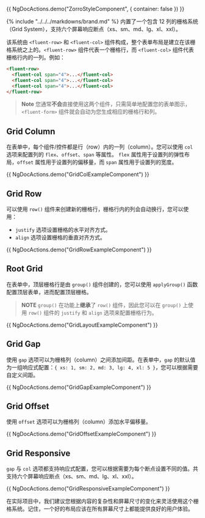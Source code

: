 {{ NgDocActions.demo("ZorroStyleComponent", { container: false }) }}

{% include "../../../markdowns/brand.md" %} 内置了一个包含 12 列的栅格系统（Grid System），支持六个屏幕响应断点（xs、sm、md、lg、xl、xxl）。

该系统由 `<fluent-row>` 和 `<fluent-col>` 组件构成，整个表单布局是建立在该栅格系统之上的。`<fluent-row>` 组件代表一个栅格行，而 `<fluent-col>` 组件代表栅格行内的一列。例如：

```html
<fluent-row>
  <fluent-col span="4">...</fluent-col>
  <fluent-col span="4">...</fluent-col>
  <fluent-col span="4">...</fluent-col>
</fluent-row>
```
> **Note**
> 您通常**不会**直接使用这两个组件，只需简单地配置您的表单图示，`<fluent-form>` 组件就会自动为您生成相应的栅格行和列。

## Grid Column

在表单中，每个组件/控件都是行（row）内的一列（column）。您可以使用 `col` 选项来配置列的 `flex`、`offset`、`span` 等属性。
`flex` 属性用于设置列的弹性布局，`offset` 属性用于设置列的偏移量，而 `span` 属性用于设置列的宽度。

{{ NgDocActions.demo("GridColExampleComponent") }}

## Grid Row

可以使用 `row()` 组件来创建新的栅格行，栅格行内的列会自动换行，您可以使用：

- `justify` 选项设置栅格的水平对齐方式。
- `align` 选项设置栅格的垂直对齐方式。

{{ NgDocActions.demo("GridRowExampleComponent") }}

## Root Grid

在表单中，顶层栅格行是由 `group()` 组件创建的，您可以使用 `applyGroup()` 函数配置顶层表单，进而配置顶层栅格。

> **NOTE**
> `group()` 在功能上**继承**了 `row()` 组件，因此您可以在 `group()` 上使用 `row()` 组件的 `justify` 和 `align` 选项来配置栅格行为。

{{ NgDocActions.demo("GridLayoutExampleComponent") }}

## Grid Gap

使用 `gap` 选项可以为栅格列（column）之间添加间距。在表单中，`gap` 的默认值为一组响应式配置：`{ xs: 1, sm: 2, md: 3, lg: 4, xl: 5 }`，您可以根据需要自定义间距。

{{ NgDocActions.demo("GridGapExampleComponent") }}

## Grid Offset

使用 `offset` 选项可以为栅格列（column）添加水平偏移量。

{{ NgDocActions.demo("GridOffsetExampleComponent") }}

## Grid Responsive

`gap` 与 `col` 选项都支持响应式配置，您可以根据需要为每个断点设置不同的值。共支持六个屏幕响应断点（xs、sm、md、lg、xl、xxl）。

{{ NgDocActions.demo("GridResponsiveExampleComponent") }}

在实际项目中，我们建议您根据内容的复杂性和屏幕尺寸的变化来灵活使用这个栅格系统。记住，一个好的布局应该在所有屏幕尺寸上都能提供良好的用户体验。
